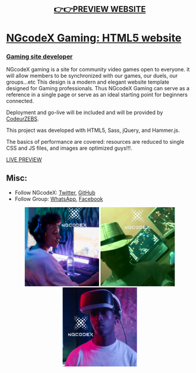 <div align="center">
<h2><a href="https://ngcodex.github.io/NGcodeX_Gaming/">👉👉PREVIEW WEBSITE</a></h2>
</div>

# [NGcodeX Gaming: HTML5 website ](https://github.com/orgs/NGcodeX/projects/4)

### [Gaming site developer](https://github.com/NGcodeX/NGcodeX_Gaming/graphs/contributors)

NGcodeX gaming is a site for community video games open to everyone. it will allow members to be synchronized with our games, our duels, our groups...etc
This design is a modern and elegant website template designed for Gaming professionals. Thus NGcodeX Gaming can serve as a reference in a single page or serve as an ideal starting point for beginners connected.

Deployment and go-live will be included and will be provided by [CodeurZEBS](https://github.com/NGUENAZEBS).

This project was developed with HTML5, Sass, jQuery, and Hammer.js.

The basics of performance are covered: resources are reduced to single CSS and JS files, and images are optimized guys!!!.

[LIVE PREVIEW](#)

## Misc:

* Follow NGcodeX: [Twitter](#), [GitHub](https://github.com/NGcodeX)
* Follow Group: [WhatsApp](https://wa.me/message/GISYPNEZWRZOF1), [Facebook](https://web.facebook.com/ngcodex)

<div align="center">
<img src="https://github.com/NGcodeX/NGcodeX_Gaming/blob/main/.github/workflows/private/Gamer1.png?raw=true" width="200px">
<img src="https://github.com/NGcodeX/NGcodeX_Gaming/blob/main/.github/workflows/private/Gamer3.png?raw=true" width="200px">
<img src="https://github.com/NGcodeX/NGcodeX_Gaming/blob/main/.github/workflows/private/Gamer2.png?raw=true" width="200px">
</div>


